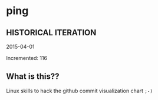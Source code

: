 # ping

## HISTORICAL ITERATION
2015-04-01

Incremented: 116

## What is this?? 
Linux skills to hack the github commit visualization chart `;-)`
